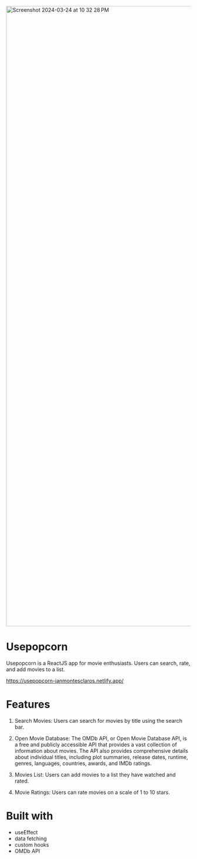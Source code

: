 <img width="1690" alt="Screenshot 2024-03-24 at 10 32 28 PM" src="https://github.com/ianMontesclaros/usepopcorn/assets/122757362/33adec40-dc0b-444c-ba2b-bab2d130e0af">

# Usepopcorn

Usepopcorn is a ReactJS app for movie enthusiasts. Users can search, rate, and add movies to a list.

https://usepopcorn-ianmontesclaros.netlify.app/

# Features

1. Search Movies: Users can search for movies by title using the search bar.

2. Open Movie Database: The OMDb API, or Open Movie Database API, is a free and publicly accessible API that provides a vast collection of information about movies. The API also provides comprehensive details about individual titles, including plot summaries, release dates, runtime, genres, languages, countries, awards, and IMDb ratings.

3. Movies List: Users can add movies to a list they have watched and rated.

4. Movie Ratings: Users can rate movies on a scale of 1 to 10 stars.

# Built with

* useEffect
* data fetching
* custom hooks
* OMDb API
